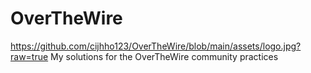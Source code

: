 # OverTheWire
https://github.com/cijhho123/OverTheWire/blob/main/assets/logo.jpg?raw=true
My solutions for the OverTheWire community practices
